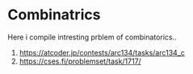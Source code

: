 # Combinatrics
Here i compile intresting prblem of combinatorics..

1) https://atcoder.jp/contests/arc134/tasks/arc134_c
2) https://cses.fi/problemset/task/1717/
